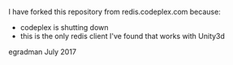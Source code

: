 I have forked this repository from redis.codeplex.com because:

* codeplex is shutting down
* this is the only redis client I've found that works with Unity3d

egradman July 2017
